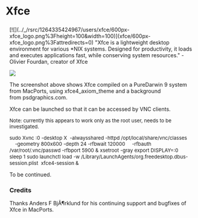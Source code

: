 Xfce
====

<div style="display:inline;float:right;margin-top:5px;margin-right:10px;margin-bottom:5px;margin-left:10px">
[![](../_/rsrc/1264335424967/users/xfce/600px-xfce_logo.png%3Fheight=100&width=100)](xfce/600px-xfce_logo.png%3Fattredirects=0)
"Xfce is a lightweight desktop environment for various *NIX systems. Designed for productivity, it loads and executes applications fast, while conserving system resources." - Olivier Fourdan, creator of Xfce 


[![](../_/rsrc/1264331892311/screenshots/pd201001.jpg%3Fheight=300&width=400)](../screenshots/pd201001.jpg%3Fattredirects=0)

The screenshot above shows Xfce compiled on a PureDarwin 9 system from MacPorts, using xfce4_axiom_theme and a background from psdgraphics.com.

Xfce can be launched so that it can be accessed by VNC clients.

<span style="font-size:small">Note: currently this appears to work only as the root user, needs to be investigated.</span>
<span style="font-size:small">
 </span>

<span style="font-size:small">sudo Xvnc :0 -desktop X  -alwaysshared -httpd /opt/local/share/vnc/classes  </span>
<span style="font-size:small">    -geometry 800x600 -depth 24 -rfbwait 120000 </span>
<span style="font-size:small">    -rfbauth /var/root/.vnc/passwd -rfbport 5900 &</span>
<span style="font-size:small">xsetroot -gray</span>
<span style="font-size:small">export DISPLAY=:0</span>
<span style="font-size:small">sleep 1</span>
<span style="font-size:small">sudo launchctl load -w /Library/LaunchAgents/org.freedesktop.dbus-session.plist </span>
<span style="font-size:small">xfce4-session &</span>

To be continued.
### Credits
Thanks Anders F BjÃ¶rklund for his continuing support and bugfixes of Xfce in MacPorts.

